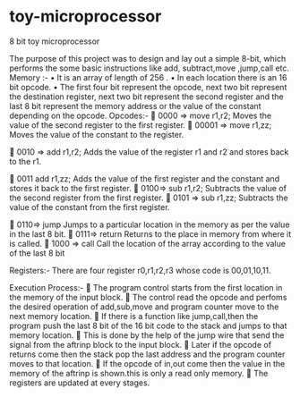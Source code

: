 toy-microprocessor
==================

8 bit toy microprocessor

The purpose of this project was to design and lay out a simple 8-bit,  which performs the some basic  instructions like add, subtract,move ,jump,call etc. 
Memory :-
•	It is an array of length of 256 .
•	In each location there is an 16 bit opcode.
•	The first four bit represent the opcode, next two bit represent the destination register, next two bit represent the second register and the last 8 bit represent the memory address or the value of the constant depending on the opcode.
Opcodes:-
	0000 => move r1,r2;
Moves the value of the second register to the  first register.
	00001  => move r1,zz;
Moves the value of the constant to the register.

	0010 => add r1,r2;
Adds the value of the register r1 and r2 and stores back to the r1.

	0011  add r1,zz;
Adds the value of the first register and the constant and stores it back to the first register.
	0100=> sub r1,r2;
Subtracts the value of the second register from the first register.
	0101 => sub r1,zz;
Subtracts the value of the constant from the first register.

	0110=> jump 
Jumps to a particular location in the memory as per the value in the last 8 bit.
	0111=> return
Returns to the place in memory from where it is called.
	1000 => call
Call the location of the array according to the value of the last 8 bit

Registers:-
There are four register r0,r1,r2,r3 whose code is 00,01,10,11.

Execution Process:-
	The program control starts from the first location in the memory of the input block.
	The control read the opcode and perfoms the desired operation of add,sub,move and program counter move to the next memory location.
	If there is a function like jump,call,then the program push the last 8 bit of the 16 bit code to the stack and jumps to that memory location.
	This is done by the help of the jump wire that send the signal from the aftrinp block to the input block.
	Later if the opcode of returns come then the stack pop the last address and the program counter moves to that location.
	If the opcode of in,out come then the value in the memory of the aftrinp is shown.this is only a read only memory.
	The registers are updated at every stages.

